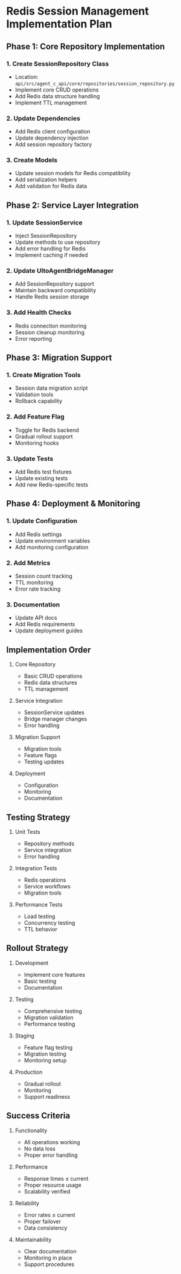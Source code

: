 # Redis Session Management Implementation Plan

## Phase 1: Core Repository Implementation

### 1. Create SessionRepository Class
- Location: `api/src/agent_c_api/core/repositories/session_repository.py`
- Implement core CRUD operations
- Add Redis data structure handling
- Implement TTL management

### 2. Update Dependencies
- Add Redis client configuration
- Update dependency injection
- Add session repository factory

### 3. Create Models
- Update session models for Redis compatibility
- Add serialization helpers
- Add validation for Redis data

## Phase 2: Service Layer Integration

### 1. Update SessionService
- Inject SessionRepository
- Update methods to use repository
- Add error handling for Redis
- Implement caching if needed

### 2. Update UItoAgentBridgeManager
- Add SessionRepository support
- Maintain backward compatibility
- Handle Redis session storage

### 3. Add Health Checks
- Redis connection monitoring
- Session cleanup monitoring
- Error reporting

## Phase 3: Migration Support

### 1. Create Migration Tools
- Session data migration script
- Validation tools
- Rollback capability

### 2. Add Feature Flag
- Toggle for Redis backend
- Gradual rollout support
- Monitoring hooks

### 3. Update Tests
- Add Redis test fixtures
- Update existing tests
- Add new Redis-specific tests

## Phase 4: Deployment & Monitoring

### 1. Update Configuration
- Add Redis settings
- Update environment variables
- Add monitoring configuration

### 2. Add Metrics
- Session count tracking
- TTL monitoring
- Error rate tracking

### 3. Documentation
- Update API docs
- Add Redis requirements
- Update deployment guides

## Implementation Order

1. Core Repository
   - Basic CRUD operations
   - Redis data structures
   - TTL management

2. Service Integration
   - SessionService updates
   - Bridge manager changes
   - Error handling

3. Migration Support
   - Migration tools
   - Feature flags
   - Testing updates

4. Deployment
   - Configuration
   - Monitoring
   - Documentation

## Testing Strategy

1. Unit Tests
   - Repository methods
   - Service integration
   - Error handling

2. Integration Tests
   - Redis operations
   - Service workflows
   - Migration tools

3. Performance Tests
   - Load testing
   - Concurrency testing
   - TTL behavior

## Rollout Strategy

1. Development
   - Implement core features
   - Basic testing
   - Documentation

2. Testing
   - Comprehensive testing
   - Migration validation
   - Performance testing

3. Staging
   - Feature flag testing
   - Migration testing
   - Monitoring setup

4. Production
   - Gradual rollout
   - Monitoring
   - Support readiness

## Success Criteria

1. Functionality
   - All operations working
   - No data loss
   - Proper error handling

2. Performance
   - Response times ≤ current
   - Proper resource usage
   - Scalability verified

3. Reliability
   - Error rates ≤ current
   - Proper failover
   - Data consistency

4. Maintainability
   - Clear documentation
   - Monitoring in place
   - Support procedures